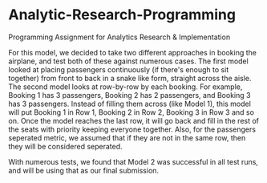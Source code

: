 # Analytic-Research-Programming
Programming Assignment for Analytics Research &amp; Implementation

For this model, we decided to take two different approaches in booking the airplane, and test both of these against numerous cases. The first model looked at placing passengers continuously (if there's enough to sit together) from front to back in a snake like form, straight across the aisle. The second model looks at row-by-row by each booking. For example, Booking 1 has 3 passengers, Booking 2 has 2 passengers, and Booking 3 has 3 passengers. Instead of filling them across (like Model 1), this model will put Booking 1 in Row 1, Booking 2 in Row 2, Booking 3 in Row 3 and so on. Once the model reaches the last row, it will go back and fill in the rest of the seats with priority keeping everyone together. Also, for the passengers seperated metric, we assumed that if they are not in the same row, then they will be considered seperated.

With numerous tests, we found that Model 2 was successful in all test runs, and will be using that as our final submission.
